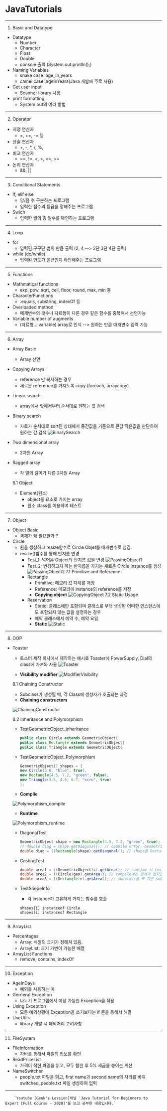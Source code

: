 # JavaTutorials
---

1. Basic and Datatype
- Datatype
  - Number
  - Character
  - Float
  - Double
  - console 출력 (System.out.println();)
- Naming Variables
  - snake case: age_in_years
  - camel case: ageInYears(Java 개발에 주로 사용)
- Get user input 
  - Scanner library 사용
- print formatting
  - System.out의 여러 방법
  
---

2. Operator

- 지정 연산자
  - =, +=, -= 등
- 산술 연산자
  - +, -, *, /, %,
- 비교 연산자
  - ==, !=, <, >, <=, >=
- 논리 연산자 
  - &&, ||

---

3. Conditional Statements
  
- If, elif else
  - 양/음 수 구분하는 프로그램
  - 입력한 점수의 등급을 정해주는 프로그램
- Swich
  - 입력한 월의 총 일수를 확인하는 프로그램

---

4. Loop

- for
  - 입력된 구구단 범위 만큼 출력 (2, 4 --> 2단 3단 4단 출력) 
- while (do/while)
  - 입력된 연도가 윤년인지 확인해주는 프로그램

---

5. Functions

- Mathmatical functions
  - exp, pow, sqrt, ceil, floor, round, max, min 등
- CharacterFunctions
  - .equals, substring, indexOf 등
- Overloaded method
  - 매개변수의 갯수나 자료형이 다른 경우 같은 함수를 중복해서 선언가능
- Variable number of augments
  - (자료형... variable) array로 인식 --> 원하는 만큼 매개변수 입력 가능
  
---

6. Array

- Array Basic
  - Array 선언
- Copying Arrays
  - reference 만 복사하는 경우
  - 새로운 reference를 가지도록 copy (foreach, arraycopy)
- Linear search
  - array에서 앞에서부터 순서대로 원하는 값 검색
- Binary search
  - 자료가 순서대로 sort된 상태에서 중간값을 기준으로 큰값 작은값을 판단하여 원하는 값 검색
  ![BinarySearch](https://github.com/dmlee89/JavaTutorials/blob/master/image/Binary%20search.png)
  
- Two dimensional array 
  - 2차원 Array
- Ragged array
  - 각 열의 길이가 다른 2차원 Array

  6.1 Object  

  - Element(원소)
    - object를 요소로 가지는 array
    - 원소 class를 이용하여 테스트
  
---

7. Object

- Object Basic
  - 객체가 왜 필요한가 ?
- Circle
  - 원을 생성하고 resize함수로 Circle Objet를 매개변수로 넘김.  
  - resize()함수를 통해 반지름 변경
    - Test_1: 넘어온 Object의 반지름 값을 변경
    ![PassingObject1](https://github.com/dmlee89/JavaTutorials/blob/master/image/PassingObject1.png)
    - Test_2: 변경하고자 하는 반지름을 가지는 새로운 Circle Instance를 생성
    ![PassingObject2](https://github.com/dmlee89/JavaTutorials/blob/master/image/PassingObject2.png)
  7.1 Primitive and Reference
    - Rectangle
      - Primitive: 메모리 값 자체를 저장
      - Reference: 메모리에 instance의 reference를 저장
      - **Copying object**
      ![CopyingObject](https://github.com/dmlee89/JavaTutorials/blob/master/image/CopyingObject.png)
  7.2 Static Usage
    - Reservation
      - Static: 클래스에만 포함되며 클래스로 부터 생성된 어떠한 인스턴스에도 포함되지 않는 값을 설정하는 경우
      - 예약 클래스에서 예약 수, 예약 요일
      - **Static**
      ![Static](https://github.com/dmlee89/JavaTutorials/blob/master/image/Static.png)  
---

8. OOP

- Toaster
  - 토스터 제작 회사에서 제작하는 예시로 Toaster에 PowerSupply, Dial의 class에 가져와 사용
  ![Toaster](https://github.com/dmlee89/JavaTutorials/blob/master/image/Oop_Toaster.png)
  
  - **Visibility modifier**
  ![ModifierVisibility](https://github.com/dmlee89/JavaTutorials/blob/master/image/ModifierVisibility.png)
  
  8.1 Chaining Constructor
    - Subclass가 생성될 때, 각 Class에 생성자가 호출되는 과정
    - **Chaining constructors**
    
    ![ChainingConstructor](https://github.com/dmlee89/JavaTutorials/blob/master/image/chaining%20constructor.jpg)
  
  8.2 Inheritance and Polymorphism
    - TestGeometricObject_inheritance
      ```java
      public class Circle extends GeometricObject{
      public class Rectangle extends GeometricObject{
      public class Triangle extends GeometricObject{
      
      ```
    
    - TestGeometricObject_Polymorphism
      ```java
      GeometricObject[] shapes = {
      new Circle(3.0, "blue", true),
      new Rectangle(4.5, 7.2, "green", false),
      new Triangle(3.5, 4.6, 6.7, "ecru", true)
      };
      
      ```
     
     - **Complie**
      
     ![Polymorphism_compile](https://github.com/dmlee89/JavaTutorials/blob/master/image/Polymorphism_compile.png)
      
      
     - **Runtime**
      
     ![Polymorphism_runtime](https://github.com/dmlee89/JavaTutorials/blob/master/image/Polymorphism_runtime.png)
   
   - DiagonalTest
      ```java
      GeometricObject shape = new Rectangle(4.5, 7.2, "green", true);
      // double diag = shape.getDiagonal(); // compile error, GeometricObject에 정의되지 않은 메서드
      double diag = ((Rectangle)shape).getDiagonal(); // shape를 Rectangle Class로 캐스팅
      
      ```
	
    - CastingTest
      ```java
      double area1 = ((GeometricObject)c).getArea(); // runtime 시 instance인 Circle의 getArea method 호출
      double area2 = ((Circle)geo).getArea(); // compile에는 문제가 없지만 runtime에서 문제 발생
      double area3 = ((Rectangle)c).getArea(); // subclass를 또 다른 subclass로 casing ==> compile 오류
      
      ```
	
    - TestShepeInfo
      - 각 instance가 고유하게 가지는 함수를 호출
      ```
      shapes[i] instanceof Circle
      shapes[i] instanceof Rectangle
      
      ```
	 
---

9. ArrayList

- Percentages
  - Array: 배열의 크기가 정해져 있음.
  - ArrayList: 크기 가변이 가능한 배열
- ArrayList Functions
  - remove, contains, indexOf
  
---

10. Exception

- AgeInDays
  - 예외를 사용하는 예
- Gerneral Exception
  - 나누기 프로그램에서 예상 가능한 Exception을 적용
- Using Exception
  - 모든 예외상황에 Exception을 쓰기보다는 if 문을 통해서 해결
- UseUtils
  - library 개발 시 예외처리 고려사항
  
---
  
  11. FileSystem

- FileInformation
  - 자바를 통해서 파일의 정보를 확인 
- ReadPriceList
  - 가격이 적힌 파일을 읽고, 모두 합한 후 5% 세금을 붙이는 계산 
- NameSwitcher
  - people.txt 파일을 읽고, first name과 second name의 자리를 바꿔 switched_people.txt 파일 생성하여 입력
  
---
        `Youtube [Geek's Lession]체널 'Java Tutorial for Beginners to Expert [Full Course - 2020]'를 보고 공부한 내용입니다.`
  
